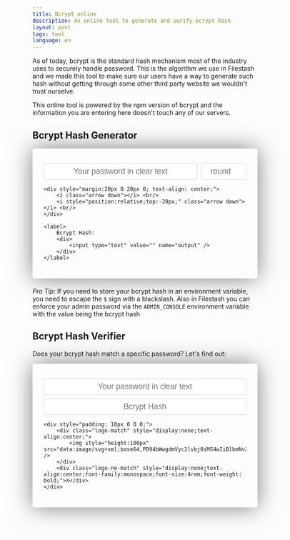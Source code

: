 ```yaml
---
title: Bcrypt online
description: An online tool to generate and verify bcrypt hash
layout: post
tags: tool
language: en
---
```


<!-- https://unpkg.com/bcryptjs@2.4.3/dist/bcrypt.js -->
<script>
(function(u,r){"function"===typeof define&&define.amd?define([],r):"function"===typeof require&&"object"===typeof module&&module&&module.exports?module.exports=r():(u.dcodeIO=u.dcodeIO||{}).bcrypt=r()})(this,function(){function u(e){if("undefined"!==typeof module&&module&&module.exports)try{return require("crypto").randomBytes(e)}catch(d){}try{var c;(self.crypto||self.msCrypto).getRandomValues(c=new Uint32Array(e));return Array.prototype.slice.call(c)}catch(b){}if(!w)throw Error("Neither WebCryptoAPI nor a crypto module is available. Use bcrypt.setRandomFallback to set an alternative");
return w(e)}function r(e,d){for(var c=0,b=0,a=0,f=e.length;a<f;++a)e.charCodeAt(a)===d.charCodeAt(a)?++c:++b;return 0>c?!1:0===b}function H(e){var d=[],c=0;I.encodeUTF16toUTF8(function(){return c>=e.length?null:e.charCodeAt(c++)},function(b){d.push(b)});return d}function x(e,d){var c=0,b=[],a,f;if(0>=d||d>e.length)throw Error("Illegal len: "+d);for(;c<d;){a=e[c++]&255;b.push(s[a>>2&63]);a=(a&3)<<4;if(c>=d){b.push(s[a&63]);break}f=e[c++]&255;a|=f>>4&15;b.push(s[a&63]);a=(f&15)<<2;if(c>=d){b.push(s[a&
63]);break}f=e[c++]&255;a|=f>>6&3;b.push(s[a&63]);b.push(s[f&63])}return b.join("")}function B(e,d){var c=0,b=e.length,a=0,f=[],g,m,h;if(0>=d)throw Error("Illegal len: "+d);for(;c<b-1&&a<d;){h=e.charCodeAt(c++);g=h<q.length?q[h]:-1;h=e.charCodeAt(c++);m=h<q.length?q[h]:-1;if(-1==g||-1==m)break;h=g<<2>>>0;h|=(m&48)>>4;f.push(z(h));if(++a>=d||c>=b)break;h=e.charCodeAt(c++);g=h<q.length?q[h]:-1;if(-1==g)break;h=(m&15)<<4>>>0;h|=(g&60)>>2;f.push(z(h));if(++a>=d||c>=b)break;h=e.charCodeAt(c++);m=h<q.length?
q[h]:-1;h=(g&3)<<6>>>0;h|=m;f.push(z(h));++a}b=[];for(c=0;c<a;c++)b.push(f[c].charCodeAt(0));return b}function v(e,d,c,b){var a,f=e[d],g=e[d+1],f=f^c[0];a=b[f>>>24];a+=b[256|f>>16&255];a^=b[512|f>>8&255];a+=b[768|f&255];g=g^a^c[1];a=b[g>>>24];a+=b[256|g>>16&255];a^=b[512|g>>8&255];a+=b[768|g&255];f=f^a^c[2];a=b[f>>>24];a+=b[256|f>>16&255];a^=b[512|f>>8&255];a+=b[768|f&255];g=g^a^c[3];a=b[g>>>24];a+=b[256|g>>16&255];a^=b[512|g>>8&255];a+=b[768|g&255];f=f^a^c[4];a=b[f>>>24];a+=b[256|f>>16&255];a^=b[512|
f>>8&255];a+=b[768|f&255];g=g^a^c[5];a=b[g>>>24];a+=b[256|g>>16&255];a^=b[512|g>>8&255];a+=b[768|g&255];f=f^a^c[6];a=b[f>>>24];a+=b[256|f>>16&255];a^=b[512|f>>8&255];a+=b[768|f&255];g=g^a^c[7];a=b[g>>>24];a+=b[256|g>>16&255];a^=b[512|g>>8&255];a+=b[768|g&255];f=f^a^c[8];a=b[f>>>24];a+=b[256|f>>16&255];a^=b[512|f>>8&255];a+=b[768|f&255];g=g^a^c[9];a=b[g>>>24];a+=b[256|g>>16&255];a^=b[512|g>>8&255];a+=b[768|g&255];f=f^a^c[10];a=b[f>>>24];a+=b[256|f>>16&255];a^=b[512|f>>8&255];a+=b[768|f&255];g=g^a^
c[11];a=b[g>>>24];a+=b[256|g>>16&255];a^=b[512|g>>8&255];a+=b[768|g&255];f=f^a^c[12];a=b[f>>>24];a+=b[256|f>>16&255];a^=b[512|f>>8&255];a+=b[768|f&255];g=g^a^c[13];a=b[g>>>24];a+=b[256|g>>16&255];a^=b[512|g>>8&255];a+=b[768|g&255];f=f^a^c[14];a=b[f>>>24];a+=b[256|f>>16&255];a^=b[512|f>>8&255];a+=b[768|f&255];g=g^a^c[15];a=b[g>>>24];a+=b[256|g>>16&255];a^=b[512|g>>8&255];a+=b[768|g&255];f=f^a^c[16];e[d]=g^c[17];e[d+1]=f;return e}function t(e,d){for(var c=0,b=0;4>c;++c)b=b<<8|e[d]&255,d=(d+1)%e.length;
return{key:b,offp:d}}function C(e,d,c){for(var b=0,a=[0,0],f=d.length,g=c.length,m,h=0;h<f;h++)m=t(e,b),b=m.offp,d[h]^=m.key;for(h=0;h<f;h+=2)a=v(a,0,d,c),d[h]=a[0],d[h+1]=a[1];for(h=0;h<g;h+=2)a=v(a,0,d,c),c[h]=a[0],c[h+1]=a[1]}function J(e,d,c,b){for(var a=0,f=[0,0],g=c.length,m=b.length,h,l=0;l<g;l++)h=t(d,a),a=h.offp,c[l]^=h.key;for(l=a=0;l<g;l+=2)h=t(e,a),a=h.offp,f[0]^=h.key,h=t(e,a),a=h.offp,f[1]^=h.key,f=v(f,0,c,b),c[l]=f[0],c[l+1]=f[1];for(l=0;l<m;l+=2)h=t(e,a),a=h.offp,f[0]^=h.key,h=t(e,
a),a=h.offp,f[1]^=h.key,f=v(f,0,c,b),b[l]=f[0],b[l+1]=f[1]}function D(e,d,c,b,a){function f(){a&&a(n/c);if(n<c)for(var h=Date.now();n<c&&!(n+=1,C(e,l,k),C(d,l,k),100<Date.now()-h););else{for(n=0;64>n;n++)for(y=0;y<m>>1;y++)v(g,y<<1,l,k);h=[];for(n=0;n<m;n++)h.push((g[n]>>24&255)>>>0),h.push((g[n]>>16&255)>>>0),h.push((g[n]>>8&255)>>>0),h.push((g[n]&255)>>>0);if(b){b(null,h);return}return h}b&&p(f)}var g=E.slice(),m=g.length,h;if(4>c||31<c){h=Error("Illegal number of rounds (4-31): "+c);if(b){p(b.bind(this,
h));return}throw h;}if(16!==d.length){h=Error("Illegal salt length: "+d.length+" != 16");if(b){p(b.bind(this,h));return}throw h;}c=1<<c>>>0;var l,k,n=0,y;Int32Array?(l=new Int32Array(F),k=new Int32Array(G)):(l=F.slice(),k=G.slice());J(d,e,l,k);if("undefined"!==typeof b)f();else for(;;)if("undefined"!==typeof(h=f()))return h||[]}function A(e,d,c,b){function a(a){var b=[];b.push("$2");"a"<=f&&b.push(f);b.push("$");10>l&&b.push("0");b.push(l.toString());b.push("$");b.push(x(k,k.length));b.push(x(a,4*
E.length-1));return b.join("")}if("string"!==typeof e||"string"!==typeof d){b=Error("Invalid string / salt: Not a string");if(c){p(c.bind(this,b));return}throw b;}var f,g;if("$"!==d.charAt(0)||"2"!==d.charAt(1)){b=Error("Invalid salt version: "+d.substring(0,2));if(c){p(c.bind(this,b));return}throw b;}if("$"===d.charAt(2))f=String.fromCharCode(0),g=3;else{f=d.charAt(2);if("a"!==f&&"b"!==f&&"y"!==f||"$"!==d.charAt(3)){b=Error("Invalid salt revision: "+d.substring(2,4));if(c){p(c.bind(this,b));return}throw b;
}g=4}if("$"<d.charAt(g+2)){b=Error("Missing salt rounds");if(c){p(c.bind(this,b));return}throw b;}var m=10*parseInt(d.substring(g,g+1),10),h=parseInt(d.substring(g+1,g+2),10),l=m+h;d=d.substring(g+3,g+25);e=H(e+("a"<=f?"\x00":""));var k=B(d,16);if("undefined"==typeof c)return a(D(e,k,l));D(e,k,l,function(b,d){b?c(b,null):c(null,a(d))},b)}var k={},w=null;try{u(1)}catch(K){}w=null;k.setRandomFallback=function(e){w=e};k.genSaltSync=function(e,d){e=e||10;if("number"!==typeof e)throw Error("Illegal arguments: "+
typeof e+", "+typeof d);4>e?e=4:31<e&&(e=31);var c=[];c.push("$2a$");10>e&&c.push("0");c.push(e.toString());c.push("$");c.push(x(u(16),16));return c.join("")};k.genSalt=function(e,d,c){function b(a){p(function(){try{a(null,k.genSaltSync(e))}catch(b){a(b)}})}"function"===typeof d&&(c=d,d=void 0);"function"===typeof e&&(c=e,e=void 0);if("undefined"===typeof e)e=10;else if("number"!==typeof e)throw Error("illegal arguments: "+typeof e);if(c){if("function"!==typeof c)throw Error("Illegal callback: "+
typeof c);b(c)}else return new Promise(function(a,c){b(function(b,d){b?c(b):a(d)})})};k.hashSync=function(e,d){"undefined"===typeof d&&(d=10);"number"===typeof d&&(d=k.genSaltSync(d));if("string"!==typeof e||"string"!==typeof d)throw Error("Illegal arguments: "+typeof e+", "+typeof d);return A(e,d)};k.hash=function(e,d,c,b){function a(a){"string"===typeof e&&"number"===typeof d?k.genSalt(d,function(c,d){A(e,d,a,b)}):"string"===typeof e&&"string"===typeof d?A(e,d,a,b):p(a.bind(this,Error("Illegal arguments: "+
typeof e+", "+typeof d)))}if(c){if("function"!==typeof c)throw Error("Illegal callback: "+typeof c);a(c)}else return new Promise(function(b,c){a(function(a,d){a?c(a):b(d)})})};k.compareSync=function(e,d){if("string"!==typeof e||"string"!==typeof d)throw Error("Illegal arguments: "+typeof e+", "+typeof d);return 60!==d.length?!1:r(k.hashSync(e,d.substr(0,d.length-31)),d)};k.compare=function(e,d,c,b){function a(a){"string"!==typeof e||"string"!==typeof d?p(a.bind(this,Error("Illegal arguments: "+typeof e+
", "+typeof d))):60!==d.length?p(a.bind(this,null,!1)):k.hash(e,d.substr(0,29),function(b,c){b?a(b):a(null,r(c,d))},b)}if(c){if("function"!==typeof c)throw Error("Illegal callback: "+typeof c);a(c)}else return new Promise(function(b,c){a(function(a,d){a?c(a):b(d)})})};k.getRounds=function(e){if("string"!==typeof e)throw Error("Illegal arguments: "+typeof e);return parseInt(e.split("$")[2],10)};k.getSalt=function(e){if("string"!==typeof e)throw Error("Illegal arguments: "+typeof e);if(60!==e.length)throw Error("Illegal hash length: "+
e.length+" != 60");return e.substring(0,29)};var p="undefined"!==typeof process&&process&&"function"===typeof process.nextTick?"function"===typeof setImmediate?setImmediate:process.nextTick:setTimeout,s="./ABCDEFGHIJKLMNOPQRSTUVWXYZabcdefghijklmnopqrstuvwxyz0123456789".split(""),q=[-1,-1,-1,-1,-1,-1,-1,-1,-1,-1,-1,-1,-1,-1,-1,-1,-1,-1,-1,-1,-1,-1,-1,-1,-1,-1,-1,-1,-1,-1,-1,-1,-1,-1,-1,-1,-1,-1,-1,-1,-1,-1,-1,-1,-1,-1,0,1,54,55,56,57,58,59,60,61,62,63,-1,-1,-1,-1,-1,-1,-1,2,3,4,5,6,7,8,9,10,11,12,
13,14,15,16,17,18,19,20,21,22,23,24,25,26,27,-1,-1,-1,-1,-1,-1,28,29,30,31,32,33,34,35,36,37,38,39,40,41,42,43,44,45,46,47,48,49,50,51,52,53,-1,-1,-1,-1,-1],z=String.fromCharCode,I=function(){var e={MAX_CODEPOINT:1114111,encodeUTF8:function(d,c){var b=null;"number"===typeof d&&(b=d,d=function(){return null});for(;null!==b||null!==(b=d());)128>b?c(b&127):(2048>b?c(b>>6&31|192):(65536>b?c(b>>12&15|224):(c(b>>18&7|240),c(b>>12&63|128)),c(b>>6&63|128)),c(b&63|128)),b=null},decodeUTF8:function(d,c){for(var b,
a,f,e,k=function(a){a=a.slice(0,a.indexOf(null));var b=Error(a.toString());b.name="TruncatedError";b.bytes=a;throw b;};null!==(b=d());)if(0===(b&128))c(b);else if(192===(b&224))null===(a=d())&&k([b,a]),c((b&31)<<6|a&63);else if(224===(b&240))null!==(a=d())&&null!==(f=d())||k([b,a,f]),c((b&15)<<12|(a&63)<<6|f&63);else if(240===(b&248))null!==(a=d())&&null!==(f=d())&&null!==(e=d())||k([b,a,f,e]),c((b&7)<<18|(a&63)<<12|(f&63)<<6|e&63);else throw RangeError("Illegal starting byte: "+b);},UTF16toUTF8:function(d,
c){for(var b,a=null;null!==(b=null!==a?a:d());)55296<=b&&57343>=b&&null!==(a=d())&&56320<=a&&57343>=a?(c(1024*(b-55296)+a-56320+65536),a=null):c(b);null!==a&&c(a)},UTF8toUTF16:function(d,c){var b=null;"number"===typeof d&&(b=d,d=function(){return null});for(;null!==b||null!==(b=d());)65535>=b?c(b):(b-=65536,c((b>>10)+55296),c(b%1024+56320)),b=null},encodeUTF16toUTF8:function(d,c){e.UTF16toUTF8(d,function(b){e.encodeUTF8(b,c)})},decodeUTF8toUTF16:function(d,c){e.decodeUTF8(d,function(b){e.UTF8toUTF16(b,
c)})},calculateCodePoint:function(d){return 128>d?1:2048>d?2:65536>d?3:4},calculateUTF8:function(d){for(var c,b=0;null!==(c=d());)b+=e.calculateCodePoint(c);return b},calculateUTF16asUTF8:function(d){var c=0,b=0;e.UTF16toUTF8(d,function(a){++c;b+=e.calculateCodePoint(a)});return[c,b]}};return e}();Date.now=Date.now||function(){return+new Date};var F=[608135816,2242054355,320440878,57701188,2752067618,698298832,137296536,3964562569,1160258022,953160567,3193202383,887688300,3232508343,3380367581,1065670069,
3041331479,2450970073,2306472731],G=[3509652390,2564797868,805139163,3491422135,3101798381,1780907670,3128725573,4046225305,614570311,3012652279,134345442,2240740374,1667834072,1901547113,2757295779,4103290238,227898511,1921955416,1904987480,2182433518,2069144605,3260701109,2620446009,720527379,3318853667,677414384,3393288472,3101374703,2390351024,1614419982,1822297739,2954791486,3608508353,3174124327,2024746970,1432378464,3864339955,2857741204,1464375394,1676153920,1439316330,715854006,3033291828,
289532110,2706671279,2087905683,3018724369,1668267050,732546397,1947742710,3462151702,2609353502,2950085171,1814351708,2050118529,680887927,999245976,1800124847,3300911131,1713906067,1641548236,4213287313,1216130144,1575780402,4018429277,3917837745,3693486850,3949271944,596196993,3549867205,258830323,2213823033,772490370,2760122372,1774776394,2652871518,566650946,4142492826,1728879713,2882767088,1783734482,3629395816,2517608232,2874225571,1861159788,326777828,3124490320,2130389656,2716951837,967770486,
1724537150,2185432712,2364442137,1164943284,2105845187,998989502,3765401048,2244026483,1075463327,1455516326,1322494562,910128902,469688178,1117454909,936433444,3490320968,3675253459,1240580251,122909385,2157517691,634681816,4142456567,3825094682,3061402683,2540495037,79693498,3249098678,1084186820,1583128258,426386531,1761308591,1047286709,322548459,995290223,1845252383,2603652396,3431023940,2942221577,3202600964,3727903485,1712269319,422464435,3234572375,1170764815,3523960633,3117677531,1434042557,
442511882,3600875718,1076654713,1738483198,4213154764,2393238008,3677496056,1014306527,4251020053,793779912,2902807211,842905082,4246964064,1395751752,1040244610,2656851899,3396308128,445077038,3742853595,3577915638,679411651,2892444358,2354009459,1767581616,3150600392,3791627101,3102740896,284835224,4246832056,1258075500,768725851,2589189241,3069724005,3532540348,1274779536,3789419226,2764799539,1660621633,3471099624,4011903706,913787905,3497959166,737222580,2514213453,2928710040,3937242737,1804850592,
3499020752,2949064160,2386320175,2390070455,2415321851,4061277028,2290661394,2416832540,1336762016,1754252060,3520065937,3014181293,791618072,3188594551,3933548030,2332172193,3852520463,3043980520,413987798,3465142937,3030929376,4245938359,2093235073,3534596313,375366246,2157278981,2479649556,555357303,3870105701,2008414854,3344188149,4221384143,3956125452,2067696032,3594591187,2921233993,2428461,544322398,577241275,1471733935,610547355,4027169054,1432588573,1507829418,2025931657,3646575487,545086370,
48609733,2200306550,1653985193,298326376,1316178497,3007786442,2064951626,458293330,2589141269,3591329599,3164325604,727753846,2179363840,146436021,1461446943,4069977195,705550613,3059967265,3887724982,4281599278,3313849956,1404054877,2845806497,146425753,1854211946,1266315497,3048417604,3681880366,3289982499,290971E4,1235738493,2632868024,2414719590,3970600049,1771706367,1449415276,3266420449,422970021,1963543593,2690192192,3826793022,1062508698,1531092325,1804592342,2583117782,2714934279,4024971509,
1294809318,4028980673,1289560198,2221992742,1669523910,35572830,157838143,1052438473,1016535060,1802137761,1753167236,1386275462,3080475397,2857371447,1040679964,2145300060,2390574316,1461121720,2956646967,4031777805,4028374788,33600511,2920084762,1018524850,629373528,3691585981,3515945977,2091462646,2486323059,586499841,988145025,935516892,3367335476,2599673255,2839830854,265290510,3972581182,2759138881,3795373465,1005194799,847297441,406762289,1314163512,1332590856,1866599683,4127851711,750260880,
613907577,1450815602,3165620655,3734664991,3650291728,3012275730,3704569646,1427272223,778793252,1343938022,2676280711,2052605720,1946737175,3164576444,3914038668,3967478842,3682934266,1661551462,3294938066,4011595847,840292616,3712170807,616741398,312560963,711312465,1351876610,322626781,1910503582,271666773,2175563734,1594956187,70604529,3617834859,1007753275,1495573769,4069517037,2549218298,2663038764,504708206,2263041392,3941167025,2249088522,1514023603,1998579484,1312622330,694541497,2582060303,
2151582166,1382467621,776784248,2618340202,3323268794,2497899128,2784771155,503983604,4076293799,907881277,423175695,432175456,1378068232,4145222326,3954048622,3938656102,3820766613,2793130115,2977904593,26017576,3274890735,3194772133,1700274565,1756076034,4006520079,3677328699,720338349,1533947780,354530856,688349552,3973924725,1637815568,332179504,3949051286,53804574,2852348879,3044236432,1282449977,3583942155,3416972820,4006381244,1617046695,2628476075,3002303598,1686838959,431878346,2686675385,
1700445008,1080580658,1009431731,832498133,3223435511,2605976345,2271191193,2516031870,1648197032,4164389018,2548247927,300782431,375919233,238389289,3353747414,2531188641,2019080857,1475708069,455242339,2609103871,448939670,3451063019,1395535956,2413381860,1841049896,1491858159,885456874,4264095073,4001119347,1565136089,3898914787,1108368660,540939232,1173283510,2745871338,3681308437,4207628240,3343053890,4016749493,1699691293,1103962373,3625875870,2256883143,3830138730,1031889488,3479347698,1535977030,
4236805024,3251091107,2132092099,1774941330,1199868427,1452454533,157007616,2904115357,342012276,595725824,1480756522,206960106,497939518,591360097,863170706,2375253569,3596610801,1814182875,2094937945,3421402208,1082520231,3463918190,2785509508,435703966,3908032597,1641649973,2842273706,3305899714,1510255612,2148256476,2655287854,3276092548,4258621189,236887753,3681803219,274041037,1734335097,3815195456,3317970021,1899903192,1026095262,4050517792,356393447,2410691914,3873677099,3682840055,3913112168,
2491498743,4132185628,2489919796,1091903735,1979897079,3170134830,3567386728,3557303409,857797738,1136121015,1342202287,507115054,2535736646,337727348,3213592640,1301675037,2528481711,1895095763,1721773893,3216771564,62756741,2142006736,835421444,2531993523,1442658625,3659876326,2882144922,676362277,1392781812,170690266,3921047035,1759253602,3611846912,1745797284,664899054,1329594018,3901205900,3045908486,2062866102,2865634940,3543621612,3464012697,1080764994,553557557,3656615353,3996768171,991055499,
499776247,1265440854,648242737,3940784050,980351604,3713745714,1749149687,3396870395,4211799374,3640570775,1161844396,3125318951,1431517754,545492359,4268468663,3499529547,1437099964,2702547544,3433638243,2581715763,2787789398,1060185593,1593081372,2418618748,4260947970,69676912,2159744348,86519011,2512459080,3838209314,1220612927,3339683548,133810670,1090789135,1078426020,1569222167,845107691,3583754449,4072456591,1091646820,628848692,1613405280,3757631651,526609435,236106946,48312990,2942717905,
3402727701,1797494240,859738849,992217954,4005476642,2243076622,3870952857,3732016268,765654824,3490871365,2511836413,1685915746,3888969200,1414112111,2273134842,3281911079,4080962846,172450625,2569994100,980381355,4109958455,2819808352,2716589560,2568741196,3681446669,3329971472,1835478071,660984891,3704678404,4045999559,3422617507,3040415634,1762651403,1719377915,3470491036,2693910283,3642056355,3138596744,1364962596,2073328063,1983633131,926494387,3423689081,2150032023,4096667949,1749200295,3328846651,
309677260,2016342300,1779581495,3079819751,111262694,1274766160,443224088,298511866,1025883608,3806446537,1145181785,168956806,3641502830,3584813610,1689216846,3666258015,3200248200,1692713982,2646376535,4042768518,1618508792,1610833997,3523052358,4130873264,2001055236,3610705100,2202168115,4028541809,2961195399,1006657119,2006996926,3186142756,1430667929,3210227297,1314452623,4074634658,4101304120,2273951170,1399257539,3367210612,3027628629,1190975929,2062231137,2333990788,2221543033,2438960610,
1181637006,548689776,2362791313,3372408396,3104550113,3145860560,296247880,1970579870,3078560182,3769228297,1714227617,3291629107,3898220290,166772364,1251581989,493813264,448347421,195405023,2709975567,677966185,3703036547,1463355134,2715995803,1338867538,1343315457,2802222074,2684532164,233230375,2599980071,2000651841,3277868038,1638401717,4028070440,3237316320,6314154,819756386,300326615,590932579,1405279636,3267499572,3150704214,2428286686,3959192993,3461946742,1862657033,1266418056,963775037,
2089974820,2263052895,1917689273,448879540,3550394620,3981727096,150775221,3627908307,1303187396,508620638,2975983352,2726630617,1817252668,1876281319,1457606340,908771278,3720792119,3617206836,2455994898,1729034894,1080033504,976866871,3556439503,2881648439,1522871579,1555064734,1336096578,3548522304,2579274686,3574697629,3205460757,3593280638,3338716283,3079412587,564236357,2993598910,1781952180,1464380207,3163844217,3332601554,1699332808,1393555694,1183702653,3581086237,1288719814,691649499,2847557200,
2895455976,3193889540,2717570544,1781354906,1676643554,2592534050,3230253752,1126444790,2770207658,2633158820,2210423226,2615765581,2414155088,3127139286,673620729,2805611233,1269405062,4015350505,3341807571,4149409754,1057255273,2012875353,2162469141,2276492801,2601117357,993977747,3918593370,2654263191,753973209,36408145,2530585658,25011837,3520020182,2088578344,530523599,2918365339,1524020338,1518925132,3760827505,3759777254,1202760957,3985898139,3906192525,674977740,4174734889,2031300136,2019492241,
3983892565,4153806404,3822280332,352677332,2297720250,60907813,90501309,3286998549,1016092578,2535922412,2839152426,457141659,509813237,4120667899,652014361,1966332200,2975202805,55981186,2327461051,676427537,3255491064,2882294119,3433927263,1307055953,942726286,933058658,2468411793,3933900994,4215176142,1361170020,2001714738,2830558078,3274259782,1222529897,1679025792,2729314320,3714953764,1770335741,151462246,3013232138,1682292957,1483529935,471910574,1539241949,458788160,3436315007,1807016891,
3718408830,978976581,1043663428,3165965781,1927990952,4200891579,2372276910,3208408903,3533431907,1412390302,2931980059,4132332400,1947078029,3881505623,4168226417,2941484381,1077988104,1320477388,886195818,18198404,3786409E3,2509781533,112762804,3463356488,1866414978,891333506,18488651,661792760,1628790961,3885187036,3141171499,876946877,2693282273,1372485963,791857591,2686433993,3759982718,3167212022,3472953795,2716379847,445679433,3561995674,3504004811,3574258232,54117162,3331405415,2381918588,
3769707343,4154350007,1140177722,4074052095,668550556,3214352940,367459370,261225585,2610173221,4209349473,3468074219,3265815641,314222801,3066103646,3808782860,282218597,3406013506,3773591054,379116347,1285071038,846784868,2669647154,3771962079,3550491691,2305946142,453669953,1268987020,3317592352,3279303384,3744833421,2610507566,3859509063,266596637,3847019092,517658769,3462560207,3443424879,370717030,4247526661,2224018117,4143653529,4112773975,2788324899,2477274417,1456262402,2901442914,1517677493,
1846949527,2295493580,3734397586,2176403920,1280348187,1908823572,3871786941,846861322,1172426758,3287448474,3383383037,1655181056,3139813346,901632758,1897031941,2986607138,3066810236,3447102507,1393639104,373351379,950779232,625454576,3124240540,4148612726,2007998917,544563296,2244738638,2330496472,2058025392,1291430526,424198748,50039436,29584100,3605783033,2429876329,2791104160,1057563949,3255363231,3075367218,3463963227,1469046755,985887462],E=[1332899944,1700884034,1701343084,1684370003,1668446532,
1869963892];k.encodeBase64=x;k.decodeBase64=B;return k});
</script>

As of today, bcrypt is the standard hash mechanism most of the industry uses to securely handle password. This is the algorithm we use in Filestash and we made this tool to make sure our users have a way to generate such hash without getting through some other third party website we wouldn't trust ourselve.

This online tool is powered by the npm version of bcrypt and the information you are entering here doesn't touch any of our servers.

<style>
form.calculator {
    background: var(--dark);
    padding: 25px;
    border-radius: 5px;
    color: var(--bg-color);
    box-shadow: 0px 0px 50px rgb(0 0 0 / 50%);
    margin-bottom: 20px;
}
form.calculator input {
    width: 100%;
    box-sizing: border-box;
    background: white;
    border: 1px solid rgba(0,0,0,0.15);
    border-radius: 2px;
    padding: 7px 10px;
    margin-top: 8px;
    text-align: center;
    color: var(--secondary);
    font-size: 1.1rem;
}
.arrow {
    border: solid var(--color);
    border-width: 0 7px 7px 0;
    display: inline-block;
    padding: 15px;
    transform: rotate(45deg);
    -webkit-transform: rotate(45deg);
}
</style>


## Bcrypt Hash Generator

<form class="calculator generator">
    <label style="width: calc(100% - 110px); display: inline-block;">
        <input type="text" placeholder="Your password in clear text" />
    </label>
    <input style="float: right; width: 100px;" type="number" placeholder="round" />

    <div style="margin:20px 0 20px 0; text-align: center;">
        <i class="arrow down"></i> <br/>
        <i style="position:relative;top:-20px;" class="arrow down"></i> <br/>
    </div>

    <label>
        Bcrypt Hash:
        <div>
            <input type="text" value="" name="output" />
        </div>
    </label>
</form>
<script>
 (function() {
     let salt = window.dcodeIO.bcrypt.genSaltSync(10);
     let $password = document.querySelector(".calculator.generator input");
     let $round = document.querySelector(".calculator.generator input[placeholder='round']");
     let $output = document.querySelector(".calculator.generator input[name=\"output\"]");
     function passwordRefresh() {
         var hash = window.dcodeIO.bcrypt.hashSync($password.value);
         $output.setAttribute("value", hash);
     }
     $round.addEventListener("input", (e) => {
         salt = window.dcodeIO.bcrypt.genSaltSync(Number(e.target.value));
         passwordRefresh();
     });
     document.querySelector(".calculator input").addEventListener("input", passwordRefresh);
     passwordRefresh();       
 }());
</script>

*Pro Tip:* If you need to store your bcrypt hash in an environment variable, you need to escape the `$` sign with a blackslash. Also in Filestash you can enforce your admin password via the `ADMIN_CONSOLE` environment variable with the value being the bcrypt hash



## Bcrypt Hash Verifier

Does your bcrypt hash match a specific password? Let's find out:

<form class="calculator verify">
    <label>
        <input type="text" placeholder="Your password in clear text" />
    </label>
    <label>
        <input type="text" placeholder="Bcrypt Hash" />
    </label>

    <div style="padding: 10px 0 0 0;">
        <div class="logo-match" style="display:none;text-align:center;">
            <img style="height:100px" src="data:image/svg+xml;base64,PD94bWwgdmVyc2lvbj0iMS4wIiBlbmNvZGluZz0iVVRGLTgiPz4KPHN2ZyB4bWxucz0iaHR0cDovL3d3dy53My5vcmcvMjAwMC9zdmciIHdpZHRoPSI2MDAiIGhlaWdodD0iNjAwIj4KPHBhdGggZD0ibTcuNyw0MDQuNmMwLDAgMTE1LjIsMTI5LjcgMTM4LjIsMTgyLjY4bDk5LDBjNDEuNS0xMjYuNyAyMDIuNy00MjkuMSAzNDAuOTItNTM1LjFjMjguNi0zNi44LTQzLjMtNTItMTAxLjM1LTI3LjYyLTg3LjUsMzYuNy0yNTIuNSwzMTcuMi0yODMuMywzODQuNjQtNDMuNywxMS41LTg5LjgtNzMuNy04OS44NC03My43eiIgZmlsbD0iI2UyZTJlMiIvPgo8L3N2Zz4K" />
        </div>
        <div class="logo-no-match" style="display:none;text-align:center;font-family:monospace;font-size:4rem;font-weight: bold;">X</div>
    </div>
</form>
<script>
 (function() {
     let $password = document.querySelectorAll(".calculator.verify input")[0];
     let $hash = document.querySelectorAll(".calculator.verify input")[1];

     function verifyHash() {
         const isOk = window.dcodeIO.bcrypt.compareSync($password.value, $hash.value);
         console.log("erify", isOk);
         document.querySelector(".logo-match").style.display = isOk ? "block" : "none";
         document.querySelector(".logo-no-match").style.display = isOk ? "none" : "block";
     }
     $password.addEventListener("input", verifyHash);
     $hash.addEventListener("input", verifyHash);
 }());
</script>
